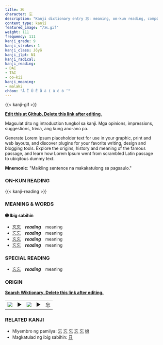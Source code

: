 ```yaml
---
title: 忘
character: 忘
description: "Kanji dictionary entry 忘: meaning, on-kun reading, compounds, origin, related kanji"
content_type: kanji
featured_image: "/忘.gif"
weight: 111
frequency: 111
kanji_grade: 9
kanji_strokes: 1
kanji_class: Jōyō
kanji_jlpt: N1
kanji_radical: 
kanji_reading: 
- DAI
- TAI
- oo-kii
kanji_meaning:
- malaki
chōon: "Ā Ī Ū Ē Ō ā ī ū ē ō ’"
---
```

[//]: # (Don't edit the line below. Kanji animated GIF code is automatically generated.)
{{< kanji-gif >}}

[//]: # (Edit below this line.)

**[Edit this at Github. Delete this link after editing.](https://github.com/tim0g/tim/tree/main/content/kanji/忘/index.md)**

Magsulat dito ng introduction tungkol sa kanji. Mga opinions, impressions, suggestions, trivia, ang kung ano-ano pa.

Generate Lorem Ipsum placeholder text for use in your graphic, print and web layouts, and discover plugins for your favorite writing, design and blogging tools. Explore the origins, history and meaning of the famous passage, and learn how Lorem Ipsum went from scrambled Latin passage to ubiqitous dummy text.
 
**Mnemonic:** "Maikling sentence na makakatulong sa pagsaulo."

### ON-KUN READING

[//]: # (Don't edit the line below. ON-KUN READING code is automatically generated.)
{{< kanji-reading >}}

### MEANING & WORDS

#### ➊ **Ibig sabihin**
  - [忘](../忘)[忘](../忘)　***reading***　meaning
  - [忘](../忘)[忘](../忘)　***reading***　meaning
  - [忘](../忘)[忘](../忘)　***reading***　meaning
  - [忘](../忘)[忘](../忘)　***reading***　meaning

### SPECIAL READING
  - [忘](../忘)[忘](../忘)　***reading***　meaning

### ORIGIN

**[Search Wiktionary. Delete this link after editing.](https://wiktionary.org/wiki/忘)**
<table class="kanji-table"><tr><td>
<img src="60px-忘-bronze.svg.png">
</td><td>▶</td><td>
<img src="60px-忘-oracle.svg.png">
</td><td>▶</td>
<td class="kanji-origin">忘</td>
</tr></table>

### RELATED KANJI
- Miyembro ng pamilya: [忘](../忘) [忘](../忘) [忘](../忘) [忘](../忘) [忘](../忘) [娘](../娘)
- Magkatulad ng ibig sabihin: [日](../日)
